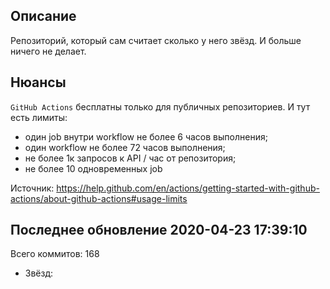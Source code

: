 Описание
---------

Репозиторий, который сам считает сколько у него звёзд. И больше ничего не делает.

Нюансы
------

`GitHub Actions` бесплатны только для публичных репозиториев. И тут есть лимиты:

* один job внутри workflow не более 6 часов выполнения;
* один workflow не более 72 часов выполнения;
* не более 1к запросов к API / час от репозитория;
* не более 10 одновременных job

Источник: https://help.github.com/en/actions/getting-started-with-github-actions/about-github-actions#usage-limits

## Последнее обновление 2020-04-23 17:39:10

Всего коммитов: 168

* Звёзд: 
